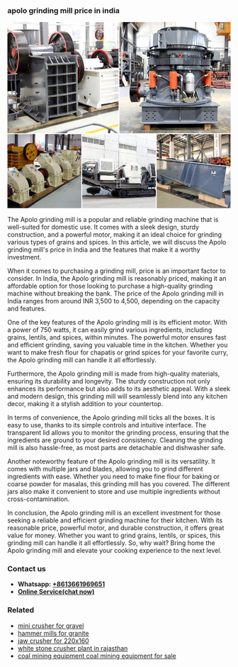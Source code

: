 <h3>apolo grinding mill price in india</h3><img src='1706767789.jpg' alt=''><p>The Apolo grinding mill is a popular and reliable grinding machine that is well-suited for domestic use. It comes with a sleek design, sturdy construction, and a powerful motor, making it an ideal choice for grinding various types of grains and spices. In this article, we will discuss the Apolo grinding mill's price in India and the features that make it a worthy investment.</p><p>When it comes to purchasing a grinding mill, price is an important factor to consider. In India, the Apolo grinding mill is reasonably priced, making it an affordable option for those looking to purchase a high-quality grinding machine without breaking the bank. The price of the Apolo grinding mill in India ranges from around INR 3,500 to 4,500, depending on the capacity and features.</p><p>One of the key features of the Apolo grinding mill is its efficient motor. With a power of 750 watts, it can easily grind various ingredients, including grains, lentils, and spices, within minutes. The powerful motor ensures fast and efficient grinding, saving you valuable time in the kitchen. Whether you want to make fresh flour for chapatis or grind spices for your favorite curry, the Apolo grinding mill can handle it all effortlessly.</p><p>Furthermore, the Apolo grinding mill is made from high-quality materials, ensuring its durability and longevity. The sturdy construction not only enhances its performance but also adds to its aesthetic appeal. With a sleek and modern design, this grinding mill will seamlessly blend into any kitchen decor, making it a stylish addition to your countertop.</p><p>In terms of convenience, the Apolo grinding mill ticks all the boxes. It is easy to use, thanks to its simple controls and intuitive interface. The transparent lid allows you to monitor the grinding process, ensuring that the ingredients are ground to your desired consistency. Cleaning the grinding mill is also hassle-free, as most parts are detachable and dishwasher safe.</p><p>Another noteworthy feature of the Apolo grinding mill is its versatility. It comes with multiple jars and blades, allowing you to grind different ingredients with ease. Whether you need to make fine flour for baking or coarse powder for masalas, this grinding mill has you covered. The different jars also make it convenient to store and use multiple ingredients without cross-contamination.</p><p>In conclusion, the Apolo grinding mill is an excellent investment for those seeking a reliable and efficient grinding machine for their kitchen. With its reasonable price, powerful motor, and durable construction, it offers great value for money. Whether you want to grind grains, lentils, or spices, this grinding mill can handle it all effortlessly. So, why wait? Bring home the Apolo grinding mill and elevate your cooking experience to the next level.</p><h3>Contact us</h3><ul><li><strong>Whatsapp:&nbsp;<a href="https://wa.me/8613661969651">+8613661969651</a></strong></li><li><a href="https://swt.shibang-china.com/?git&amp;zhl&amp;apolo grinding mill price in india"><strong>Online Service(chat now)</strong></a></li></ul><h3>Related</h3><ul><li><a href='mini crusher for gravel.md'>mini crusher for gravel</a></li><li><a href='hammer mills for granite.md'>hammer mills for granite</a></li><li><a href='jaw crusher for 220x160.md'>jaw crusher for 220x160</a></li><li><a href='white stone crusher plant in rajasthan.md'>white stone crusher plant in rajasthan</a></li><li><a href='coal mining equipment coal mining equipment for sale.md'>coal mining equipment coal mining equipment for sale</a></li></ul>